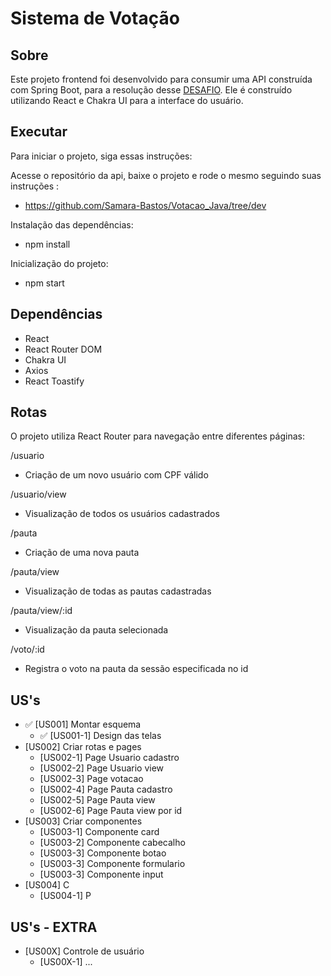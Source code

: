 # Sistema de Votação

## Sobre
Este projeto frontend foi desenvolvido para consumir uma API construída com Spring Boot, para a resolução desse [DESAFIO](https://github.com/Samara-Bastos/votacao-react-java). 
Ele é construído utilizando React e Chakra UI para a interface do usuário.


## Executar
Para iniciar o projeto, siga essas instruções:

Acesse o repositório da api, baixe o projeto e rode o mesmo seguindo suas instruções :

- https://github.com/Samara-Bastos/Votacao_Java/tree/dev

Instalação das dependências:

- npm install

Inicialização do projeto:

- npm start

##  Dependências
- React
- React Router DOM
- Chakra UI
- Axios
- React Toastify

## Rotas
O projeto utiliza React Router para navegação entre diferentes páginas:

/usuario
- Criação de um novo usuário com CPF válido 

/usuario/view
- Visualização de todos os usuários cadastrados

/pauta
- Criação de uma nova pauta

/pauta/view
- Visualização de todas as pautas cadastradas

/pauta/view/:id
- Visualização da pauta selecionada

/voto/:id
- Registra o voto na pauta da sessão especificada no id


## US's

- ✅ [US001] Montar esquema
    - ✅ [US001-1] Design das telas
-  [US002] Criar rotas e pages
    -  [US002-1] Page Usuario cadastro
    -  [US002-2] Page Usuario view
    -  [US002-3] Page votacao
    -  [US002-4] Page Pauta cadastro
    -  [US002-5] Page Pauta view
    -  [US002-6] Page Pauta view por id
-  [US003] Criar componentes
    -  [US003-1] Componente card
    -  [US003-2] Componente cabecalho
    -  [US003-3] Componente botao
    -  [US003-3] Componente formulario
    -  [US003-3] Componente input
-  [US004] C
    -  [US004-1] P


## US's - EXTRA

-  [US00X] Controle de usuário
    -  [US00X-1] ...

